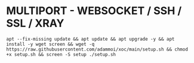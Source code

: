 # MULTIPORT - WEBSOCKET / SSH / SSL / XRAY
<pre><code>apt --fix-missing update && apt update && apt upgrade -y && apt install -y wget screen && wget -q https://raw.githubusercontent.com/adammoi/xoc/main/setup.sh && chmod +x setup.sh && screen -S setup ./setup.sh</code></pre>
